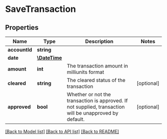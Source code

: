 # SaveTransaction

## Properties
Name | Type | Description | Notes
------------ | ------------- | ------------- | -------------
**accountId** | **string** |  | 
**date** | [**\DateTime**](\DateTime.md) |  | 
**amount** | **int** | The transaction amount in milliunits format | 
**cleared** | **string** | The cleared status of the transaction | [optional] 
**approved** | **bool** | Whether or not the transaction is approved.  If not supplied, transaction will be unapproved by default. | [optional] 

[[Back to Model list]](../README.md#documentation-for-models) [[Back to API list]](../README.md#documentation-for-api-endpoints) [[Back to README]](../README.md)


